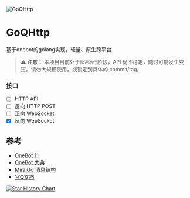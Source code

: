 ![GoQHttp](https://socialify.git.ci/Nekoer/GoQHttp/image?custom_language=Go&description=1&font=Inter&forks=1&issues=1&language=1&name=1&owner=1&pattern=Circuit+Board&pulls=1&stargazers=1&theme=Dark)

# GoQHttp
基于onebot的golang实现，轻量、原生跨平台.

> **⚠️ 注意：** 本项目目前处于`快速迭代`阶段，API 尚不稳定，随时可能发生变更。请勿大规模使用，或锁定到具体的 commit/tag。

### 接口

- [ ] HTTP API
- [ ] 反向 HTTP POST
- [ ] 正向 WebSocket
- [x] 反向 WebSocket

## 参考
- [OneBot 11](https://github.com/botuniverse/onebot-11)
- [OneBot 大典](https://github.com/tanebijs/onebot-pedia)
- [MiraiGo 消息结构](https://github.com/Mrs4s/MiraiGo)
- [官Q文档](https://bot.q.qq.com/wiki/develop/api-v2)


<a href="https://www.star-history.com/#Nekoer/GoQHttp&Date">
 <picture>
   <source media="(prefers-color-scheme: dark)" srcset="https://api.star-history.com/svg?repos=Nekoer/GoQHttp&type=Date&theme=dark" />
   <source media="(prefers-color-scheme: light)" srcset="https://api.star-history.com/svg?repos=Nekoer/GoQHttp&type=Date" />
   <img alt="Star History Chart" src="https://api.star-history.com/svg?repos=Nekoer/GoQHttp&type=Date" />
 </picture>
</a>